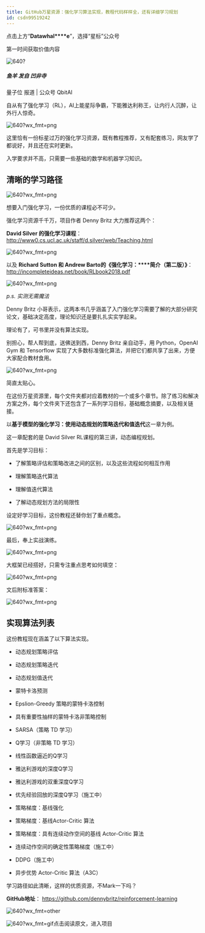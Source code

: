 ```yaml
---
title: GitHub万星资源：强化学习算法实现，教程代码样样全，还有详细学习规划
id: csdn99519242
---
```


点击上方“**Datawhal****e**”，选择“星标”公众号

第一时间获取价值内容

![640?](../img/8848b38b8e7e18a790e4a60c44ba9cb3.png)

##### 鱼羊 发自 凹非寺 
量子位 报道 | 公众号 QbitAI

自从有了强化学习（RL），AI上能星际争霸，下能雅达利称王，让内行人沉醉，让外行人惊奇。

![640?wx_fmt=png](../img/864fe0fa2f32c11d71d9397225bb74c3.png)

这里恰有一份标星过万的强化学习资源，既有教程推荐，又有配套练习，网友学了都说好，并且还在实时更新。

入学要求并不高，只需要一些基础的数学和机器学习知识。

## 清晰的学习路径

![640?wx_fmt=png](../img/75c25978e5b9b879303b6351748dba2e.png)

想要入门强化学习，一份优质的课程必不可少。

强化学习资源千千万，项目作者 Denny Britz 大力推荐这两个：

**David Silver 的强化学习课程**：
http://www0.cs.ucl.ac.uk/staff/d.silver/web/Teaching.html

![640?wx_fmt=png](../img/871c7839ad231a9e7e822ad440ff42c3.png)

以及 **Richard Sutton 和 Andrew Barto的《强化学习：****简介（第二版）》**：
http://incompleteideas.net/book/RLbook2018.pdf

![640?wx_fmt=png](../img/c54844e2a78af6946e41a98a9eddda9a.png)

*p.s. 实测无需魔法*

Denny Britz 小哥表示，这两本书几乎涵盖了入门强化学习需要了解的大部分研究论文，基础决定高度，理论知识还是要扎扎实实学起来。

理论有了，可书里并没有算法实现。

别担心，帮人帮到底，送佛送到西，Denny Britz 亲自动手，用 Python，OpenAI Gym 和 Tensorflow 实现了大多数标准强化算法，并把它们都共享了出来，方便大家配合教材食用。

![640?wx_fmt=png](../img/4278aac803cf72de809d5b6de0193cdf.png)

简直太贴心。

在这份万星资源里，每个文件夹都对应着教材的一个或多个章节。除了练习和解决方案之外，每个文件夹下还包含了一系列学习目标，基础概念摘要，以及相关链接。

以**基于模型的强化学习：使用动态规划的策略迭代和值迭代**这一章为例。

这一章配套的是 David Silver RL课程的第三讲，动态编程规划。

首先是学习目标：

*   了解策略评估和策略改进之间的区别，以及这些流程如何相互作用

*   理解策略迭代算法

*   理解值迭代算法

*   了解动态规划方法的局限性

设定好学习目标，这份教程还替你划了重点概念。

![640?wx_fmt=png](../img/779ad18df03cec23f07f26f203457edb.png)

最后，奉上实战演练。

![640?wx_fmt=png](../img/d51d717c0a2b2ee2f6275d6090423f60.png)

大框架已经搭好，只需专注重点思考如何填空：

![640?wx_fmt=png](../img/a25b04acacf10c67ee9a53667e709bfe.png)

文后附标准答案：

![640?wx_fmt=png](../img/ab330a0b0940be0c8ed8ae389a3e018d.png)

## 实现算法列表

这份教程现在涵盖了以下算法实现。

*   动态规划策略评估

*   动态规划策略迭代

*   动态规划值迭代

*   蒙特卡洛预测

*   Epslion-Greedy 策略的蒙特卡洛控制

*   具有重要性抽样的蒙特卡洛非策略控制

*   SARSA（策略 TD 学习）

*   Q学习（非策略 TD 学习）

*   线性函数逼近的Q学习

*   雅达利游戏的深度Q学习

*   雅达利游戏的双重深度Q学习

*   优先经验回放的深度Q学习（施工中）

*   策略梯度：基线强化

*   策略梯度：基线Actor-Critic 算法

*   策略梯度：具有连续动作空间的基线 Actor-Critic 算法

*   连续动作空间的确定性策略梯度（施工中）

*   DDPG（施工中）

*   异步优势 Actor-Critic 算法（A3C）

学习路径如此清晰，这样的优质资源，不Mark一下吗？

**GitHub地址**：
https://github.com/dennybritz/reinforcement-learning

![640?wx_fmt=other](../img/658b66875a67c9f90421a5d9d7324b11.png)

![640?wx_fmt=gif](../img/71943e015d6136d7b7a05ff83b7d7f7f.png)点击阅读原文，进入项目